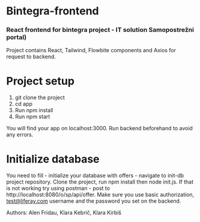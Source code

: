 # Bintegra-frontend

### React frontend for bintegra project - IT solution Samopostrežni portal)
Project contains React, Tailwind, Flowbite components and Axios for request to backend.

# Project setup

1. git clone the project
2. cd app
3. Run npm install
4. Run npm start

You will find your app on localhost:3000.
Run backend beforehand to avoid any errors.

# Initialize database
You need to fill - initialize your database with offers - navigate to init-db project repository.
Clone the project, run npm install then node init.js. If that is not working try using postman - post to http://localhost:8080/o/sp/api/offer. Make sure you use basic authorization, test@liferay.com username and the password you set on the backend.

Authors: Alen Fridau, Klara Kebrič, Klara Kirbiš
